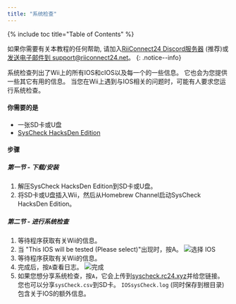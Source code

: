 ```yaml
---
title: "系统检查"
---
```


{% include toc title="Table of Contents" %}

如果你需要有关本教程的任何帮助, 请加入[RiiConnect24 Discord服务器](https://discord.gg/rc24) (推荐)或 [发送电子邮件到 support@riiconnect24.net](mailto:support@riiconnect24.net)。
{: .notice--info}

系统检查列出了Wii上的所有IOS和cIOS以及每一个的一些信息。 它也会为您提供一些其它有用的信息。 当您在Wii上遇到与IOS相关的问题时，可能有人要求您运行系统检查。

#### 你需要的是

* 一张SD卡或U盘
* [SysCheck HacksDen Edition](https://hbb1.oscwii.org/hbb/SysCheckHDE/SysCheckHDE.zip)

#### 步骤
##### 第一节 - 下载/安装

1. 解压SysCheck HacksDen Edition到SD卡或U盘。
2. 将SD卡或U盘插入Wii，然后从Homebrew Channel启动SysCheck HacksDen Edition。

##### 第二节 - 进行系统检查

1. 等待程序获取有关Wii的信息。
2. 当 "This IOS will be tested (Please select)"出现时，按A。 ![选择 IOS](/images/SysCheck/1.png)
3. 等待程序获取有关Wii的信息。
4. 完成后，按`A`查看日志。 ![完成](/images/SysCheck/2.png)
5. 如果您想分享系统检查，按`A`，它会上传到[syscheck.rc24.xyz](https://syscheck.rc24.xyz/)并给您链接。 您也可以分享`sysCheck.csv`到SD卡。 `IOSsysCheck.log` (同时保存到根目录) 包含关于IOS的额外信息。
